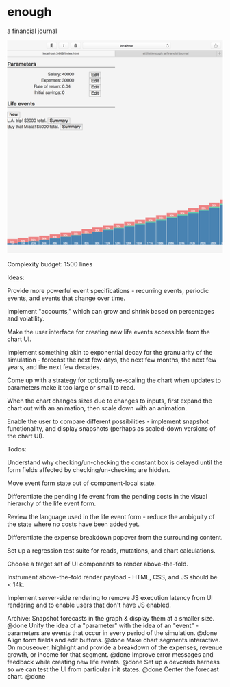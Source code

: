 # enough
a financial journal

![current state](https://raw.githubusercontent.com/stijlist/enough/master/screenshots/enough-2016-08-19.png)


Complexity budget: 1500 lines

Ideas:

Provide more powerful event specifications - recurring events, periodic events, and events that change over time.

Implement "accounts," which can grow and shrink based on percentages and
volatility.

Make the user interface for creating new life events accessible from the chart UI.

Implement something akin to exponential decay for the granularity of the simulation - forecast the next few days, the next few months, the next few years, and the next few decades.

Come up with a strategy for optionally re-scaling the chart when updates to parameters make it too large or small to read.

When the chart changes sizes due to changes to inputs, first expand the chart out with an animation, then scale down with an animation.

Enable the user to compare different possibilities - implement snapshot functionality, and display snapshots (perhaps as scaled-down versions of the chart UI).

Todos:

Understand why checking/un-checking the constant box is delayed until the form fields affected by checking/un-checking are hidden.

Move event form state out of component-local state.

Differentiate the pending life event from the pending costs in the visual hierarchy of the life event form.

Review the language used in the life event form - reduce the ambiguity of the state where no costs have been added yet.

Differentiate the expense breakdown popover from the surrounding content.

Set up a regression test suite for reads, mutations, and chart calculations.

Choose a target set of UI components to render above-the-fold.

Instrument above-the-fold render payload - HTML, CSS, and JS should be < 14k.

Implement server-side rendering to remove JS execution latency from UI rendering and to enable users that don't have JS enabled.


Archive:
Snapshot forecasts in the graph & display them at a smaller size. @done
Unify the idea of a "parameter" with the idea of an "event" - parameters are events that occur in every period of the simulation. @done
Align form fields and edit buttons. @done
Make chart segments interactive. On mouseover, highlight and provide a breakdown of the expenses, revenue growth, or income for that segment. @done
Improve error messages and feedback while creating new life events. @done
Set up a devcards harness so we can test the UI from particular init states. @done
Center the forecast chart. @done

